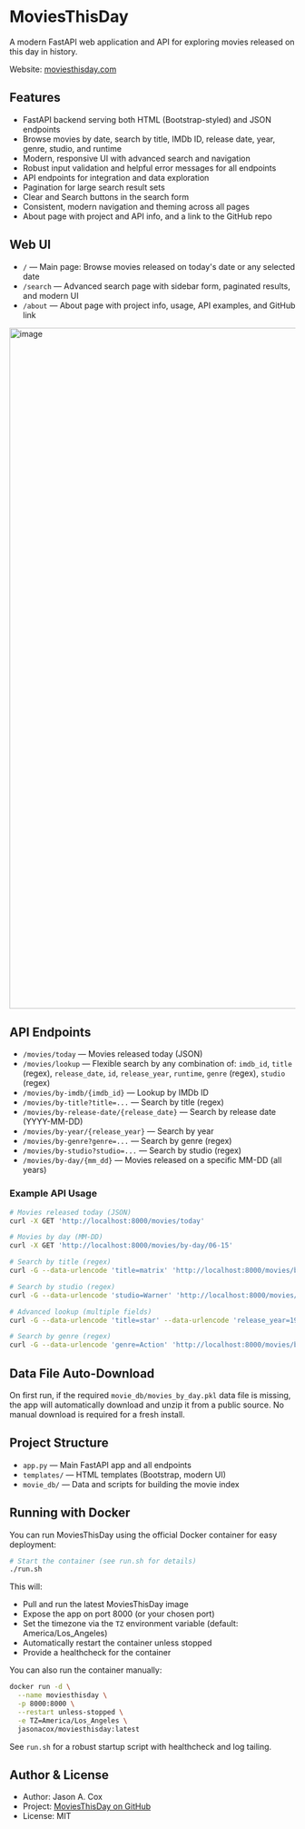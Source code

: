 # MoviesThisDay

A modern FastAPI web application and API for exploring movies released on this day in history.

Website: [moviesthisday.com](https://moviesthisday.com)

## Features
- FastAPI backend serving both HTML (Bootstrap-styled) and JSON endpoints
- Browse movies by date, search by title, IMDb ID, release date, year, genre, studio, and runtime
- Modern, responsive UI with advanced search and navigation
- Robust input validation and helpful error messages for all endpoints
- API endpoints for integration and data exploration
- Pagination for large search result sets
- Clear and Search buttons in the search form
- Consistent, modern navigation and theming across all pages
- About page with project and API info, and a link to the GitHub repo

## Web UI
- `/` — Main page: Browse movies released on today's date or any selected date
- `/search` — Advanced search page with sidebar form, paginated results, and modern UI
- `/about` — About page with project info, usage, API examples, and GitHub link

<img width="1199" alt="image" src="https://github.com/user-attachments/assets/5d2a8d0a-95e0-4939-8b3d-c80195dad3a0" />

## API Endpoints
- `/movies/today` — Movies released today (JSON)
- `/movies/lookup` — Flexible search by any combination of: `imdb_id`, `title` (regex), `release_date`, `id`, `release_year`, `runtime`, `genre` (regex), `studio` (regex)
- `/movies/by-imdb/{imdb_id}` — Lookup by IMDb ID
- `/movies/by-title?title=...` — Search by title (regex)
- `/movies/by-release-date/{release_date}` — Search by release date (YYYY-MM-DD)
- `/movies/by-year/{release_year}` — Search by year
- `/movies/by-genre?genre=...` — Search by genre (regex)
- `/movies/by-studio?studio=...` — Search by studio (regex)
- `/movies/by-day/{mm_dd}` — Movies released on a specific MM-DD (all years)

### Example API Usage

```sh
# Movies released today (JSON)
curl -X GET 'http://localhost:8000/movies/today'

# Movies by day (MM-DD)
curl -X GET 'http://localhost:8000/movies/by-day/06-15'

# Search by title (regex)
curl -G --data-urlencode 'title=matrix' 'http://localhost:8000/movies/by-title'

# Search by studio (regex)
curl -G --data-urlencode 'studio=Warner' 'http://localhost:8000/movies/by-studio'

# Advanced lookup (multiple fields)
curl -G --data-urlencode 'title=star' --data-urlencode 'release_year=1977' 'http://localhost:8000/movies/lookup'

# Search by genre (regex)
curl -G --data-urlencode 'genre=Action' 'http://localhost:8000/movies/by-genre'
```

## Data File Auto-Download

On first run, if the required `movie_db/movies_by_day.pkl` data file is missing, the app will automatically download and unzip it from a public source. No manual download is required for a fresh install.

## Project Structure
- `app.py` — Main FastAPI app and all endpoints
- `templates/` — HTML templates (Bootstrap, modern UI)
- `movie_db/` — Data and scripts for building the movie index

## Running with Docker

You can run MoviesThisDay using the official Docker container for easy deployment:

```sh
# Start the container (see run.sh for details)
./run.sh
```

This will:
- Pull and run the latest MoviesThisDay image
- Expose the app on port 8000 (or your chosen port)
- Set the timezone via the `TZ` environment variable (default: America/Los_Angeles)
- Automatically restart the container unless stopped
- Provide a healthcheck for the container

You can also run the container manually:

```sh
docker run -d \
  --name moviesthisday \
  -p 8000:8000 \
  --restart unless-stopped \
  -e TZ=America/Los_Angeles \
  jasonacox/moviesthisday:latest
```

See `run.sh` for a robust startup script with healthcheck and log tailing.

## Author & License
- Author: Jason A. Cox
- Project: [MoviesThisDay on GitHub](https://github.com/jasonacox/MoviesThisDay)
- License: MIT
